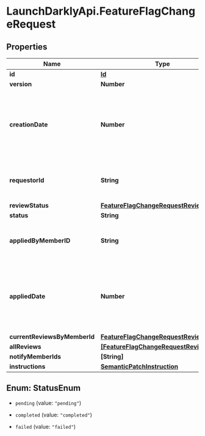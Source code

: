 # LaunchDarklyApi.FeatureFlagChangeRequest

## Properties
Name | Type | Description | Notes
------------ | ------------- | ------------- | -------------
**id** | [**Id**](Id.md) |  | [optional] 
**version** | **Number** |  | [optional] 
**creationDate** | **Number** | A unix epoch time in milliseconds specifying the date the change request was requested | [optional] 
**requestorId** | **String** | The id of the member that requested the change | [optional] 
**reviewStatus** | [**FeatureFlagChangeRequestReviewStatus**](FeatureFlagChangeRequestReviewStatus.md) |  | [optional] 
**status** | **String** | | Name     | Description | | --------:| ----------- | | pending  | the feature flag change request has not been applied yet | | completed| the feature flag change request has been applied successfully | | failed   | the feature flag change request has been applied but the changes were not applied successfully |  | [optional] 
**appliedByMemberID** | **String** | The id of the member that applied the change request | [optional] 
**appliedDate** | **Number** | A unix epoch time in milliseconds specifying the date the change request was applied | [optional] 
**currentReviewsByMemberId** | [**FeatureFlagChangeRequestReview**](FeatureFlagChangeRequestReview.md) |  | [optional] 
**allReviews** | [**[FeatureFlagChangeRequestReview]**](FeatureFlagChangeRequestReview.md) |  | [optional] 
**notifyMemberIds** | **[String]** |  | [optional] 
**instructions** | [**SemanticPatchInstruction**](SemanticPatchInstruction.md) |  | [optional] 


<a name="StatusEnum"></a>
## Enum: StatusEnum


* `pending` (value: `"pending"`)

* `completed` (value: `"completed"`)

* `failed` (value: `"failed"`)




